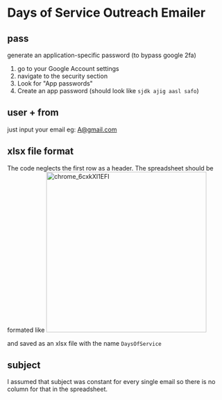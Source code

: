 # Days of Service Outreach Emailer

## **pass** 
generate an application-specific password (to bypass google 2fa)
1. go to your Google Account settings
2. navigate to the security section
3. Look for "App passwords"
4. Create an app password (should look like `sjdk ajig aasl safo`)

## **user + from**
just input your email eg: A@gmail.com

## **xlsx file format**
The code neglects the first row as a header.
The spreadsheet should be formated like 
<img width="369" alt="chrome_6cxkXI1EFI" src="https://github.com/michelle12349502039/xlsx-email/assets/74428837/f07aaf04-d736-4977-bf61-f14cd7affdf0">

and saved as an xlsx file with the name `DaysOfService`

## **subject**
I assumed that subject was constant for every single email so there is no column for that in the spreadsheet. 
